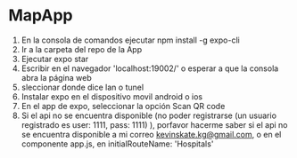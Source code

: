 # MapApp

1. En la consola de comandos ejecutar npm install -g expo-cli
2. Ir a la carpeta del repo de la App
3. Ejecutar expo star
4. Escribir en el navegador 'localhost:19002/' o esperar a que la consola abra la página web
5. sleccionar donde dice lan o tunel
6. Instalar expo en el dispositivo movil android o ios
7. En el app de expo, seleccionar la opción Scan QR code
8. Si el api no se encuentra disponible (no poder registrarse (un usuario registrado es user: 1111, pass: 1111) ), 
  porfavor hacerme saber si el api no se encuentra disponible a mi correo kevinskate.kg@gmail.com, o en el componente app.js, 
  en initialRouteName: 'Hospitals'
